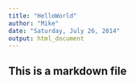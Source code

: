 ```yaml
---
title: "HelloWorld"
author: "Mike"
date: "Saturday, July 26, 2014"
output: html_document
---
```


## This is a markdown file
